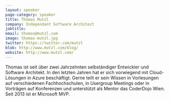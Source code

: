 ```yaml
---
layout: speaker
page-category: speaker
title: Thomas Mutzl
company: Independant Software Architect
jobtitle: 
email: thomas@mutzl.com
image: thomas-mutzl.jpg
twitter: https://twitter.com/mutzl
blob: http://www.mutzl.com/blog/
website: http://www.mutzl.com/
---
```


Thomas ist seit über zwei Jahrzehnten selbständiger Entwickler und Software Architekt. In den letzten Jahren hat er sich vorwiegend mit Cloud-Lösungen in Azure beschäftigt.
Gerne teilt er sein Wissen in Vorlesungen auf verschiedenen Fachhochschulen, in Usergroup Meetings oder in Vorträgen auf Konferenzen und unterstützt als Mentor das CoderDojo Wien. Seit 2013 ist er Microsoft MVP.